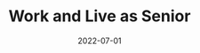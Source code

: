 ---
title: Work and Live as Senior 
date: "2022-07-01"
tags: [non-tech, CN]
description: "This post is about some details and mistakes I had ran into."
---